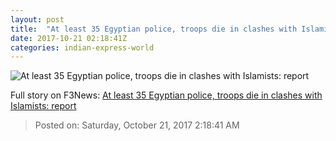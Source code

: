 ```yaml
---
layout: post
title:  "At least 35 Egyptian police, troops die in clashes with Islamists: report"
date: 2017-10-21 02:18:41Z
categories: indian-express-world
---
```


![At least 35 Egyptian police, troops die in clashes with Islamists: report](http://images.indianexpress.com/2017/10/egypt-clashes.jpg?w=759)




Full story on F3News: [At least 35 Egyptian police, troops die in clashes with Islamists: report](http://www.f3nws.com/n/QpDNKG)

> Posted on: Saturday, October 21, 2017 2:18:41 AM
